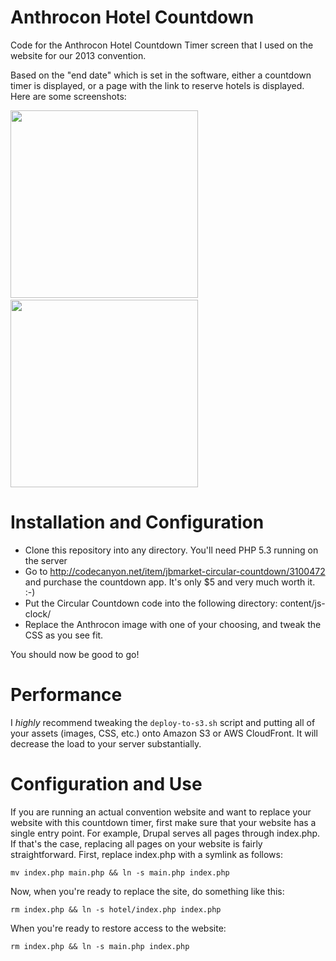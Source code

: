 Anthrocon Hotel Countdown
=========================

Code for the Anthrocon Hotel Countdown Timer screen that I used on the website for our 2013 convention.

Based on the "end date" which is set in the software, either a countdown timer is displayed, or a page 
with the link to reserve hotels is displayed.  Here are some screenshots:

<img src="https://raw.github.com/dmuth/anthrocon-hotel-countdown/master/screenshot-anthrocon-hotel-countdown-timer.png" width="300" />
&nbsp;
<img src="https://raw.github.com/dmuth/anthrocon-hotel-countdown/master/screenshot-anthrocon-hotel-countdown-open.png" 
width="300" />


Installation and Configuration
==============================

- Clone this repository into any directory.  You'll need PHP 5.3 running on the server
- Go to http://codecanyon.net/item/jbmarket-circular-countdown/3100472 and purchase 
  the countdown app.  It's only $5 and very much worth it. :-)
- Put the Circular Countdown code into the following directory: content/js-clock/
- Replace the Anthrocon image with one of your choosing, and tweak the CSS as you see fit.

You should now be good to go!


Performance
===========

I *highly* recommend tweaking the `deploy-to-s3.sh` script and putting all of your 
assets (images, CSS, etc.) onto Amazon S3 or AWS CloudFront.  It will decrease the 
load to your server substantially.


Configuration and Use
=====================

If you are running an actual convention website and want to replace your website with this 
countdown timer, first make sure that your website has a single entry point. For example, 
Drupal serves all pages through index.php.  If that's the case, replacing all pages on 
your website is fairly straightforward.  First, replace index.php with a symlink as follows:

`mv index.php main.php && ln -s main.php index.php`

Now, when you're ready to replace the site, do something like this:

`rm index.php && ln -s hotel/index.php index.php`

When you're ready to restore access to the website:

`rm index.php && ln -s main.php index.php`



